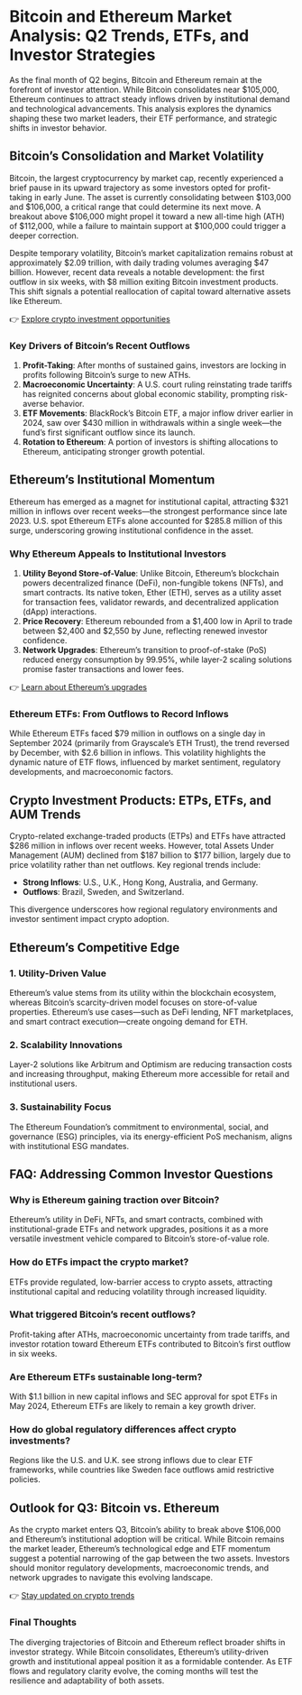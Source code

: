 # Bitcoin and Ethereum Market Analysis: Q2 Trends, ETFs, and Investor Strategies  

As the final month of Q2 begins, Bitcoin and Ethereum remain at the forefront of investor attention. While Bitcoin consolidates near $105,000, Ethereum continues to attract steady inflows driven by institutional demand and technological advancements. This analysis explores the dynamics shaping these two market leaders, their ETF performance, and strategic shifts in investor behavior.  

## Bitcoin’s Consolidation and Market Volatility  

Bitcoin, the largest cryptocurrency by market cap, recently experienced a brief pause in its upward trajectory as some investors opted for profit-taking in early June. The asset is currently consolidating between $103,000 and $106,000, a critical range that could determine its next move. A breakout above $106,000 might propel it toward a new all-time high (ATH) of $112,000, while a failure to maintain support at $100,000 could trigger a deeper correction.  

Despite temporary volatility, Bitcoin’s market capitalization remains robust at approximately $2.09 trillion, with daily trading volumes averaging $47 billion. However, recent data reveals a notable development: the first outflow in six weeks, with $8 million exiting Bitcoin investment products. This shift signals a potential reallocation of capital toward alternative assets like Ethereum.  

👉 [Explore crypto investment opportunities](https://bit.ly/okx-bonus)  

### Key Drivers of Bitcoin’s Recent Outflows  

1. **Profit-Taking**: After months of sustained gains, investors are locking in profits following Bitcoin’s surge to new ATHs.  
2. **Macroeconomic Uncertainty**: A U.S. court ruling reinstating trade tariffs has reignited concerns about global economic stability, prompting risk-averse behavior.  
3. **ETF Movements**: BlackRock’s Bitcoin ETF, a major inflow driver earlier in 2024, saw over $430 million in withdrawals within a single week—the fund’s first significant outflow since its launch.  
4. **Rotation to Ethereum**: A portion of investors is shifting allocations to Ethereum, anticipating stronger growth potential.  

## Ethereum’s Institutional Momentum  

Ethereum has emerged as a magnet for institutional capital, attracting $321 million in inflows over recent weeks—the strongest performance since late 2023. U.S. spot Ethereum ETFs alone accounted for $285.8 million of this surge, underscoring growing institutional confidence in the asset.  

### Why Ethereum Appeals to Institutional Investors  

1. **Utility Beyond Store-of-Value**: Unlike Bitcoin, Ethereum’s blockchain powers decentralized finance (DeFi), non-fungible tokens (NFTs), and smart contracts. Its native token, Ether (ETH), serves as a utility asset for transaction fees, validator rewards, and decentralized application (dApp) interactions.  
2. **Price Recovery**: Ethereum rebounded from a $1,400 low in April to trade between $2,400 and $2,550 by June, reflecting renewed investor confidence.  
3. **Network Upgrades**: Ethereum’s transition to proof-of-stake (PoS) reduced energy consumption by 99.95%, while layer-2 scaling solutions promise faster transactions and lower fees.  

👉 [Learn about Ethereum’s upgrades](https://bit.ly/okx-bonus)  

### Ethereum ETFs: From Outflows to Record Inflows  

While Ethereum ETFs faced $79 million in outflows on a single day in September 2024 (primarily from Grayscale’s ETH Trust), the trend reversed by December, with $2.6 billion in inflows. This volatility highlights the dynamic nature of ETF flows, influenced by market sentiment, regulatory developments, and macroeconomic factors.  

## Crypto Investment Products: ETPs, ETFs, and AUM Trends  

Crypto-related exchange-traded products (ETPs) and ETFs have attracted $286 million in inflows over recent weeks. However, total Assets Under Management (AUM) declined from $187 billion to $177 billion, largely due to price volatility rather than net outflows. Key regional trends include:  

- **Strong Inflows**: U.S., U.K., Hong Kong, Australia, and Germany.  
- **Outflows**: Brazil, Sweden, and Switzerland.  

This divergence underscores how regional regulatory environments and investor sentiment impact crypto adoption.  

## Ethereum’s Competitive Edge  

### 1. **Utility-Driven Value**  
Ethereum’s value stems from its utility within the blockchain ecosystem, whereas Bitcoin’s scarcity-driven model focuses on store-of-value properties. Ethereum’s use cases—such as DeFi lending, NFT marketplaces, and smart contract execution—create ongoing demand for ETH.  

### 2. **Scalability Innovations**  
Layer-2 solutions like Arbitrum and Optimism are reducing transaction costs and increasing throughput, making Ethereum more accessible for retail and institutional users.  

### 3. **Sustainability Focus**  
The Ethereum Foundation’s commitment to environmental, social, and governance (ESG) principles, via its energy-efficient PoS mechanism, aligns with institutional ESG mandates.  

## FAQ: Addressing Common Investor Questions  

### **Why is Ethereum gaining traction over Bitcoin?**  
Ethereum’s utility in DeFi, NFTs, and smart contracts, combined with institutional-grade ETFs and network upgrades, positions it as a more versatile investment vehicle compared to Bitcoin’s store-of-value role.  

### **How do ETFs impact the crypto market?**  
ETFs provide regulated, low-barrier access to crypto assets, attracting institutional capital and reducing volatility through increased liquidity.  

### **What triggered Bitcoin’s recent outflows?**  
Profit-taking after ATHs, macroeconomic uncertainty from trade tariffs, and investor rotation toward Ethereum ETFs contributed to Bitcoin’s first outflow in six weeks.  

### **Are Ethereum ETFs sustainable long-term?**  
With $1.1 billion in new capital inflows and SEC approval for spot ETFs in May 2024, Ethereum ETFs are likely to remain a key growth driver.  

### **How do global regulatory differences affect crypto investments?**  
Regions like the U.S. and U.K. see strong inflows due to clear ETF frameworks, while countries like Sweden face outflows amid restrictive policies.  

## Outlook for Q3: Bitcoin vs. Ethereum  

As the crypto market enters Q3, Bitcoin’s ability to break above $106,000 and Ethereum’s institutional adoption will be critical. While Bitcoin remains the market leader, Ethereum’s technological edge and ETF momentum suggest a potential narrowing of the gap between the two assets. Investors should monitor regulatory developments, macroeconomic trends, and network upgrades to navigate this evolving landscape.  

👉 [Stay updated on crypto trends](https://bit.ly/okx-bonus)  

### Final Thoughts  

The diverging trajectories of Bitcoin and Ethereum reflect broader shifts in investor strategy. While Bitcoin consolidates, Ethereum’s utility-driven growth and institutional appeal position it as a formidable contender. As ETF flows and regulatory clarity evolve, the coming months will test the resilience and adaptability of both assets.  
